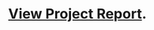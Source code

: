 <object data="https://riyadhossain1998.github.io/ecommerce-site/Final%20Report%20-%20CPSC%20471.pdf" type="application/pdf" width="700px" height="700px">
    <embed src="https://riyadhossain1998.github.io/ecommerce-site/Final%20Report%20-%20CPSC%20471.pdf">
        <h1><a href="https://github.com/riyadhossain1998/ecommerce-site/blob/master/Final%20Report%20-%20CPSC%20471.pdf">View Project Report</a>.</h1>
    </embed>
</object>
